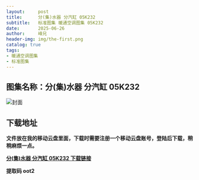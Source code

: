 ```yaml
---
layout:     post
title:      分(集)水器 分汽缸 05K232
subtitle:   标准图集 暖通空调图集 05K232
date:       2025-06-26
author:     峰兄
header-img: img/the-first.png
catalog: true
tags:
- 暖通空调图集
- 标准图集
---
```

## 图集名称：分(集)水器 分汽缸 05K232
![封面](https://pic1.imgdb.cn/item/685cbefc58cb8da5c871bcf1.jpg)


## 下载地址 ##
**文件放在我的移动云盘里面，下载时需要注册一个移动云盘账号，登陆后下载，稍稍麻烦一点。**  
  
[**分(集)水器 分汽缸 05K232 下载链接**](https://caiyun.139.com/w/i/2nQQVgTv2VTzc)


**提取码 oot2**

